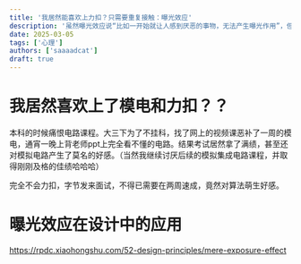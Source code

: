 ```yaml
---
title: '我居然能喜欢上力扣？只需要重复接触：曝光效应'
description: '虽然曝光效应说“比如一开始就让人感到厌恶的事物，无法产生曝光作用”，但在我的实践中，曾今让我厌恶的课程在“反复学习”后居然对其产生莫名的好感，或许曝光效应是一种原因'
date: 2025-03-05
tags: ['心理']
authors: ['saaaadcat']
draft: true
---
```


# 我居然喜欢上了模电和力扣？？

本科的时候痛恨电路课程。大三下为了不挂科，找了网上的视频课恶补了一周的模电，通宵一晚上背老师ppt上完全看不懂的电路。结果考试居然拿了满绩，甚至还对模拟电路产生了莫名的好感。（当然我继续讨厌后续的模拟集成电路课程，并取得刚刚及格的佳绩哈哈哈）

完全不会力扣，字节发来面试，不得已需要在两周速成，竟然对算法萌生好感。

# 曝光效应在设计中的应用

<https://rpdc.xiaohongshu.com/52-design-principles/mere-exposure-effect>
